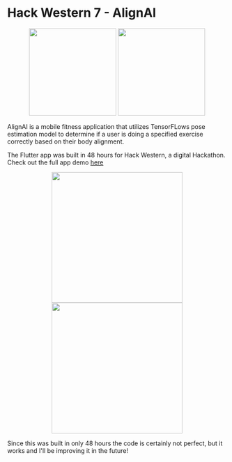 # Hack Western 7 - AlignAI

<p align="center">
  <img src="images/3.jpg" width="200"> <img src="images/4.jpg" width="200">
</p> 

AlignAI is a mobile fitness application that utilizes TensorFLows pose estimation model to determine if a user is doing a specified exercise correctly based on their body alignment.

The Flutter app was built in 48 hours for Hack Western, a digital Hackathon. Check out the full app demo [here](https://youtu.be/qTkxSWIwJk8)

<p align="center">
  <img src="/images/arm-press.gif" width="300"> <img src="/images/warrior-pose.gif" width="300">
</p>

Since this was built in only 48 hours the code is certainly not perfect, but it works and I'll be improving it in the future! 
